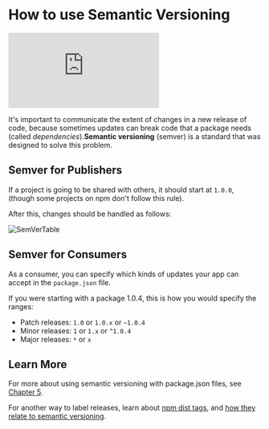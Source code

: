 <!--
title: 13 - How to use semantic versioning with npm
featured: true
-->

# How to use Semantic Versioning

<iframe src="https://www.youtube.com/embed/kK4Meix58R4" frameborder="0" allowfullscreen></iframe>

It's important to communicate the extent of changes in a new release of code, because sometimes updates can break code that a package needs (called *dependencies*).**Semantic versioning** (semver) is a standard that was designed to solve this problem.

## Semver for Publishers

If a project is going to be shared with others, it should start at `1.0.0`, (though some projects on npm don't follow this rule).

After this, changes should be handled as follows:

![SemVerTable](/images/sem_ver_table.png)

## Semver for Consumers

As a consumer, you can specify which kinds of updates your app can accept in the `package.json` file.

If you were starting with a package 1.0.4, this is how you would specify the ranges:

* Patch releases: `1.0` or `1.0.x` or `~1.0.4`
* Minor releases: `1` or `1.x` or `^1.0.4`
* Major releases: `*` or `x`

## Learn More

For more about using semantic versioning with package.json files, see [Chapter 5](https://docs.npmjs.com/getting-started/using-a-package.json#specifying-packages). 

For another way to label releases, learn about [npm dist tags](https://docs.npmjs.com/cli/dist-tag), and [how they relate to semantic versioning](https://docs.npmjs.com/getting-started/using-tags).